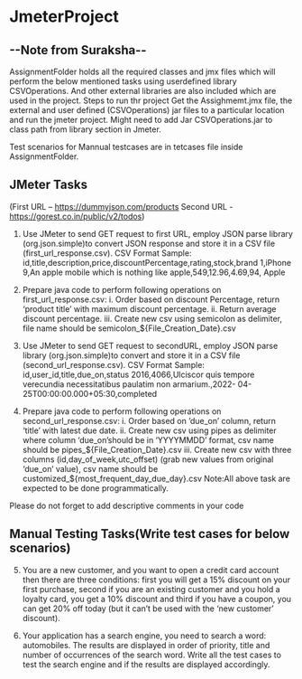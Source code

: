 # JmeterProject
--Note from Suraksha--
-----------------------

AssignmentFolder holds all the required classes and jmx files which will perform the below mentioned tasks using userdefined library CSVOperations.
And other external libraries are also included which are used in the project. 
Steps to run thr project 
Get the Assighmemt.jmx file, the external and user defined (CSVOperations) jar files to a particular location and run the jmeter project. 
Might need to add Jar CSVOperations.jar to class path from library section in Jmeter. 

Test scenarios for Mannual testcases are in tetcases file inside AssignmentFolder. 

JMeter Tasks
------------------------
(First URL – https://dummyjson.com/products
Second URL - https://gorest.co.in/public/v2/todos) 

1. Use JMeter to send GET request to first URL, employ JSON parse library  (org.json.simple)to convert JSON response and store it in a CSV file (first_url_response.csv). 
CSV Format Sample: 
id,title,description,price,discountPercentage,rating,stock,brand
1,iPhone 9,An apple mobile which is nothing like apple,549,12.96,4.69,94, Apple 

2. Prepare java code to perform following operations on first_url_response.csv: 
  i. Order based on discount Percentage, return ‘product title’ with maximum discount percentage. 
  ii. Return average discount percentage. 
  iii. Create new csv using semicolon as delimiter, file name should be  semicolon_${File_Creation_Date}.csv
  
3. Use JMeter to send GET request to secondURL, employ JSON parse library  (org.json.simple)to convert and store it in a CSV file (second_url_response.csv). 
CSV Format Sample: 
id,user_id,title,due_on,status
2016,4066,Ulciscor quis tempore verecundia necessitatibus paulatim non armarium.,2022- 04-25T00:00:00.000+05:30,completed 

4. Prepare java code to perform following operations on second_url_response.csv: 
  i. Order based on ’due_on’ column, return ‘title’ with latest due date.
  ii. Create new csv using pipes as delimiter where column ‘due_on’should be in  ‘YYYYMMDD’ format, csv name should be pipes_${File_Creation_Date}.csv 
  iii. Create new csv with three columns (id,day_of_week,utc_offset) (grab new  values from original ‘due_on’ value), csv name should be  customized_${most_frequent_day_due_day}.csv Note:All above task are expected to be done programmatically. 

Please do not forget to add  descriptive comments in your code

Manual Testing Tasks(Write test cases for below scenarios)
----------------------------------------------------------
5. You are a new customer, and you want to open a credit card account then there are  three conditions: first you will get a 15% discount on your first purchase, second if you are an existing customer and you hold a loyalty card, you get a 10% discount and third if you have a coupon, you can get 20% off today (but it can’t be used with the ‘new customer’ discount).

6. Your application has a search engine, you need to search a word: automobiles. The results are displayed in order of priority, title and number of occurrences of the search word. Write all the test cases to test the search engine and if the results are displayed accordingly.
